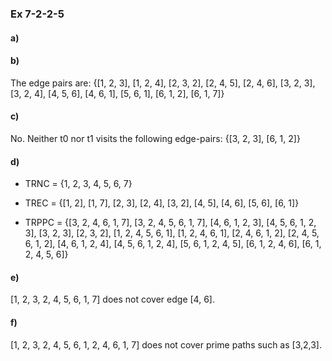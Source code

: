 ### Ex 7-2-2-5

#### a) 

#### b) 
The edge pairs are: {[1, 2, 3], [1, 2, 4], [2, 3, 2], [2, 4, 5], [2, 4, 6], [3, 2, 3], [3, 2, 4], [4, 5, 6], [4, 6, 1], [5, 6, 1], [6, 1, 2], [6, 1, 7]}

#### c) 
No. Neither t0 nor t1 visits the following edge-pairs: {[3, 2, 3], [6, 1, 2]}

#### d)

* TRNC = {1, 2, 3, 4, 5, 6, 7}

* TREC = {[1, 2], [1, 7], [2, 3], [2, 4], [3, 2], [4, 5], [4, 6], [5, 6], [6, 1]}

* TRPPC = {[3, 2, 4, 6, 1, 7], [3, 2, 4, 5, 6, 1, 7], [4, 6, 1, 2, 3], [4, 5, 6, 1, 2, 3], [3,
2, 3], [2, 3, 2], [1, 2, 4, 5, 6, 1], [1, 2, 4, 6, 1], [2, 4, 6, 1, 2], [2, 4, 5, 6, 1, 2], [4,
6, 1, 2, 4], [4, 5, 6, 1, 2, 4], [5, 6, 1, 2, 4, 5], [6, 1, 2, 4, 6], [6, 1, 2, 4, 5, 6]}

#### e) 
[1, 2, 3, 2, 4, 5, 6, 1, 7] does not cover edge [4, 6].

#### f) 
[1, 2, 3, 2, 4, 5, 6, 1, 2, 4, 6, 1, 7] does not cover prime paths such as [3,2,3].
